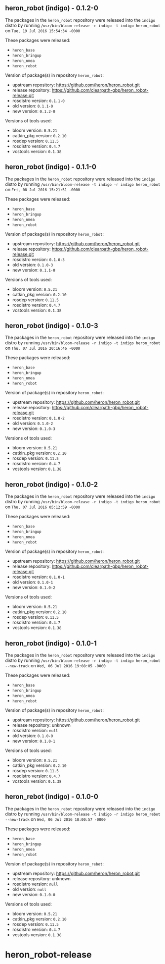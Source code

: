 ## heron_robot (indigo) - 0.1.2-0

The packages in the `heron_robot` repository were released into the `indigo` distro by running `/usr/bin/bloom-release -r indigo -t indigo heron_robot` on `Tue, 19 Jul 2016 15:54:34 -0000`

These packages were released:
- `heron_base`
- `heron_bringup`
- `heron_nmea`
- `heron_robot`

Version of package(s) in repository `heron_robot`:

- upstream repository: https://github.com/heron/heron_robot.git
- release repository: https://github.com/clearpath-gbp/heron_robot-release.git
- rosdistro version: `0.1.1-0`
- old version: `0.1.1-0`
- new version: `0.1.2-0`

Versions of tools used:

- bloom version: `0.5.21`
- catkin_pkg version: `0.2.10`
- rosdep version: `0.11.5`
- rosdistro version: `0.4.7`
- vcstools version: `0.1.38`


## heron_robot (indigo) - 0.1.1-0

The packages in the `heron_robot` repository were released into the `indigo` distro by running `/usr/bin/bloom-release -t indigo -r indigo heron_robot` on `Fri, 08 Jul 2016 15:21:51 -0000`

These packages were released:
- `heron_base`
- `heron_bringup`
- `heron_nmea`
- `heron_robot`

Version of package(s) in repository `heron_robot`:

- upstream repository: https://github.com/heron/heron_robot.git
- release repository: https://github.com/clearpath-gbp/heron_robot-release.git
- rosdistro version: `0.1.0-3`
- old version: `0.1.0-3`
- new version: `0.1.1-0`

Versions of tools used:

- bloom version: `0.5.21`
- catkin_pkg version: `0.2.10`
- rosdep version: `0.11.5`
- rosdistro version: `0.4.7`
- vcstools version: `0.1.38`


## heron_robot (indigo) - 0.1.0-3

The packages in the `heron_robot` repository were released into the `indigo` distro by running `/usr/bin/bloom-release -r indigo -t indigo heron_robot` on `Thu, 07 Jul 2016 20:16:46 -0000`

These packages were released:
- `heron_base`
- `heron_bringup`
- `heron_nmea`
- `heron_robot`

Version of package(s) in repository `heron_robot`:

- upstream repository: https://github.com/heron/heron_robot.git
- release repository: https://github.com/clearpath-gbp/heron_robot-release.git
- rosdistro version: `0.1.0-2`
- old version: `0.1.0-2`
- new version: `0.1.0-3`

Versions of tools used:

- bloom version: `0.5.21`
- catkin_pkg version: `0.2.10`
- rosdep version: `0.11.5`
- rosdistro version: `0.4.7`
- vcstools version: `0.1.38`


## heron_robot (indigo) - 0.1.0-2

The packages in the `heron_robot` repository were released into the `indigo` distro by running `/usr/bin/bloom-release -r indigo -t indigo heron_robot` on `Thu, 07 Jul 2016 05:12:59 -0000`

These packages were released:
- `heron_base`
- `heron_bringup`
- `heron_nmea`
- `heron_robot`

Version of package(s) in repository `heron_robot`:

- upstream repository: https://github.com/heron/heron_robot.git
- release repository: https://github.com/clearpath-gbp/heron_robot-release.git
- rosdistro version: `0.1.0-1`
- old version: `0.1.0-1`
- new version: `0.1.0-2`

Versions of tools used:

- bloom version: `0.5.21`
- catkin_pkg version: `0.2.10`
- rosdep version: `0.11.5`
- rosdistro version: `0.4.7`
- vcstools version: `0.1.38`


## heron_robot (indigo) - 0.1.0-1

The packages in the `heron_robot` repository were released into the `indigo` distro by running `/usr/bin/bloom-release -r indigo -t indigo heron_robot --new-track` on `Wed, 06 Jul 2016 19:08:05 -0000`

These packages were released:
- `heron_base`
- `heron_bringup`
- `heron_nmea`
- `heron_robot`

Version of package(s) in repository `heron_robot`:

- upstream repository: https://github.com/heron/heron_robot.git
- release repository: unknown
- rosdistro version: `null`
- old version: `0.1.0-0`
- new version: `0.1.0-1`

Versions of tools used:

- bloom version: `0.5.21`
- catkin_pkg version: `0.2.10`
- rosdep version: `0.11.5`
- rosdistro version: `0.4.7`
- vcstools version: `0.1.38`


## heron_rebot (indigo) - 0.1.0-0

The packages in the `heron_rebot` repository were released into the `indigo` distro by running `/usr/bin/bloom-release -t indigo -r indigo heron_rebot --new-track` on `Wed, 06 Jul 2016 18:00:57 -0000`

These packages were released:
- `heron_base`
- `heron_bringup`
- `heron_nmea`
- `heron_robot`

Version of package(s) in repository `heron_rebot`:

- upstream repository: https://github.com/heron/heron_robot.git
- release repository: unknown
- rosdistro version: `null`
- old version: `null`
- new version: `0.1.0-0`

Versions of tools used:

- bloom version: `0.5.21`
- catkin_pkg version: `0.2.10`
- rosdep version: `0.11.5`
- rosdistro version: `0.4.7`
- vcstools version: `0.1.38`


# heron_robot-release
